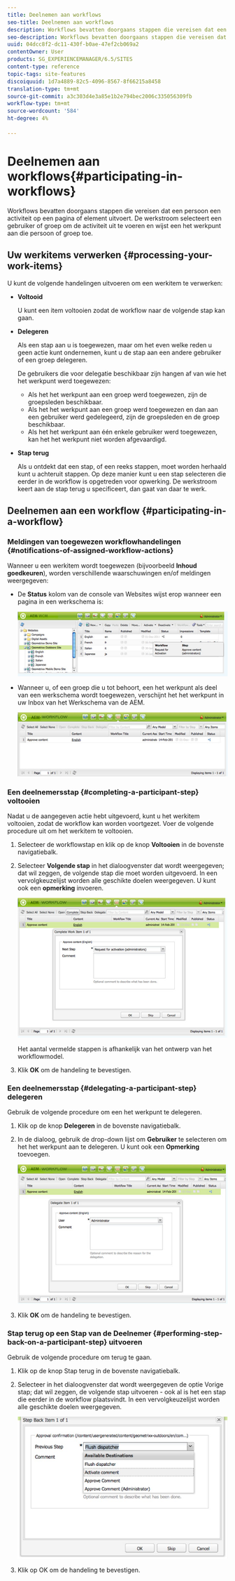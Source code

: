 ```yaml
---
title: Deelnemen aan workflows
seo-title: Deelnemen aan workflows
description: Workflows bevatten doorgaans stappen die vereisen dat een persoon een activiteit op een pagina of element uitvoert. De werkstroom selecteert een gebruiker of groep om de activiteit uit te voeren en wijst een het werkpunt aan die persoon of groep toe.
seo-description: Workflows bevatten doorgaans stappen die vereisen dat een persoon een activiteit op een pagina of element uitvoert. De werkstroom selecteert een gebruiker of groep om de activiteit uit te voeren en wijst een het werkpunt aan die persoon of groep toe.
uuid: 04dcc8f2-dc11-430f-b0ae-47ef2cb069a2
contentOwner: User
products: SG_EXPERIENCEMANAGER/6.5/SITES
content-type: reference
topic-tags: site-features
discoiquuid: 1d7a4889-82c5-4096-8567-8f66215a8458
translation-type: tm+mt
source-git-commit: a3c303d4e3a85e1b2e794bec2006c335056309fb
workflow-type: tm+mt
source-wordcount: '584'
ht-degree: 4%

---
```



# Deelnemen aan workflows{#participating-in-workflows}

Workflows bevatten doorgaans stappen die vereisen dat een persoon een activiteit op een pagina of element uitvoert. De werkstroom selecteert een gebruiker of groep om de activiteit uit te voeren en wijst een het werkpunt aan die persoon of groep toe.

## Uw werkitems verwerken {#processing-your-work-items}

U kunt de volgende handelingen uitvoeren om een werkitem te verwerken:

* **Voltooid**

   U kunt een item voltooien zodat de workflow naar de volgende stap kan gaan.

* **Delegeren**

   Als een stap aan u is toegewezen, maar om het even welke reden u geen actie kunt ondernemen, kunt u de stap aan een andere gebruiker of een groep delegeren.

   De gebruikers die voor delegatie beschikbaar zijn hangen af van wie het het werkpunt werd toegewezen:

   * Als het het werkpunt aan een groep werd toegewezen, zijn de groepsleden beschikbaar.
   * Als het het werkpunt aan een groep werd toegewezen en dan aan een gebruiker werd gedelegeerd, zijn de groepsleden en de groep beschikbaar.
   * Als het het werkpunt aan één enkele gebruiker werd toegewezen, kan het het werkpunt niet worden afgevaardigd.

* **Stap terug**

   Als u ontdekt dat een stap, of een reeks stappen, moet worden herhaald kunt u achteruit stappen. Op deze manier kunt u een stap selecteren die eerder in de workflow is opgetreden voor opwerking. De werkstroom keert aan de stap terug u specificeert, dan gaat van daar te werk.

## Deelnemen aan een workflow {#participating-in-a-workflow}

### Meldingen van toegewezen workflowhandelingen {#notifications-of-assigned-workflow-actions}

Wanneer u een werkitem wordt toegewezen (bijvoorbeeld **Inhoud goedkeuren**), worden verschillende waarschuwingen en/of meldingen weergegeven:

* De **Status** kolom van de console van Websites wijst erop wanneer een pagina in een werkschema is:

   ![workflowstatus-1](assets/workflowstatus-1.png)

* Wanneer u, of een groep die u tot behoort, een het werkpunt als deel van een werkschema wordt toegewezen, verschijnt het het werkpunt in uw Inbox van het Werkschema van de AEM.

   ![workflowinbox](assets/workflowinbox.png)

### Een deelnemersstap {#completing-a-participant-step} voltooien

Nadat u de aangegeven actie hebt uitgevoerd, kunt u het werkitem voltooien, zodat de workflow kan worden voortgezet. Voer de volgende procedure uit om het werkitem te voltooien.

1. Selecteer de workflowstap en klik op de knop **Voltooien** in de bovenste navigatiebalk.
1. Selecteer **Volgende stap** in het dialoogvenster dat wordt weergegeven; dat wil zeggen, de volgende stap die moet worden uitgevoerd. In een vervolgkeuzelijst worden alle geschikte doelen weergegeven. U kunt ook een **opmerking** invoeren.

   ![workflowvoltooid](assets/workflowcomplete.png)

   Het aantal vermelde stappen is afhankelijk van het ontwerp van het workflowmodel.

1. Klik **OK** om de handeling te bevestigen.

### Een deelnemersstap {#delegating-a-participant-step} delegeren

Gebruik de volgende procedure om een het werkpunt te delegeren.

1. Klik op de knop **Delegeren** in de bovenste navigatiebalk.
1. In de dialoog, gebruik de drop-down lijst om **Gebruiker** te selecteren om het het werkpunt aan te delegeren. U kunt ook een **Opmerking** toevoegen.

   ![workflowgedelegeerde](assets/workflowdelegate.png)

1. Klik **OK** om de handeling te bevestigen.

### Stap terug op een Stap van de Deelnemer {#performing-step-back-on-a-participant-step} uitvoeren

Gebruik de volgende procedure om terug te gaan.

1. Klik op de knop Stap terug in de bovenste navigatiebalk.
1. Selecteer in het dialoogvenster dat wordt weergegeven de optie Vorige stap; dat wil zeggen, de volgende stap uitvoeren - ook al is het een stap die eerder in de workflow plaatsvindt. In een vervolgkeuzelijst worden alle geschikte doelen weergegeven.

   ![screen_shot_2018-08-10at155325](assets/screen_shot_2018-08-10at155325.jpg)

1. Klik op OK om de handeling te bevestigen.

